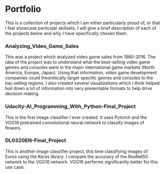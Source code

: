 # Portfolio

This is a collection of projects which I am either particularly proud of, or that I feel showcase particular skillsets. I will give a brief description of each of the projects below and why I have specifically chosen them.

### Analyzing_Video_Game_Sales
This was a project which analyzed video game sales from 1980-2016. The idea of the project was to understand what the best-selling video game genres and consoles were in the major international game markets (North America, Europe, Japan). Using that information, video game development companies could theoretically target specific genres and consoles to the top-selling regions. I also created several visualizations which I think helped boil down a lot of information into very presentable formats to help drive decision making.

### Udacity-AI_Programming_With_Python-Final_Project
This is the first image classifier I ever created. It uses Pytorch and the VGG19 pretrained convolutional neural network to classify images of flowers.

### DL0320EN-Final_Project
This is another image classifier project, this time classifying images of Euros using the Keras library. I compare the accuracy of the ResNet50 network to the VGG16 network. VGG16 performs significantly better for this use case.

